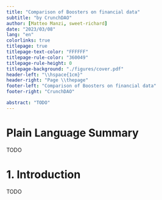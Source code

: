 ```yaml
---
title: "Comparison of Boosters on financial data"
subtitle: "by CrunchDAO"
author: [Matteo Manzi, sweet-richard]
date: "2023/03/08"
lang: "en"
colorlinks: true
titlepage: true
titlepage-text-color: "FFFFFF"
titlepage-rule-color: "360049"
titlepage-rule-height: 0
titlepage-background: "./figures/cover.pdf"
header-left: "\\hspace{1cm}"
header-right: "Page \\thepage"
footer-left: "Comparison of Boosters on financial data"
footer-right: "CrunchDAO"

abstract: "TODO"
---
```


# Plain Language Summary

TODO

# 1. Introduction

TODO